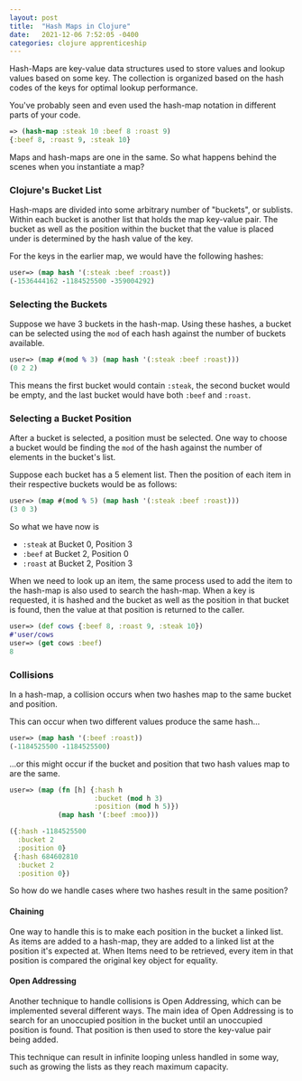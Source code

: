 ```yaml
---
layout: post
title:  "Hash Maps in Clojure"
date:   2021-12-06 7:52:05 -0400
categories: clojure apprenticeship
---
```


Hash-Maps are key-value data structures used to store values and lookup 
values based on some key. The collection is organized based on the hash
codes of the keys for optimal lookup performance.

You've probably seen and even used the hash-map notation in
different parts of your code.

````clojure
=> (hash-map :steak 10 :beef 8 :roast 9)
{:beef 8, :roast 9, :steak 10}
````

Maps and hash-maps are one in the same. So what happens behind the scenes
when you instantiate a map?

### Clojure's Bucket List

Hash-maps are divided into some arbitrary number of "buckets", or sublists.
Within each bucket is another list that holds the map key-value pair. The 
bucket as well as the position within the bucket that the value is placed 
under is determined by the hash value of the key.

For the keys in the earlier map, we would have the following hashes:
````clojure
user=> (map hash '(:steak :beef :roast))
(-1536444162 -1184525500 -359004292)
````

### Selecting the Buckets

Suppose we have 3 buckets in the hash-map. Using these hashes, a bucket can be selected
using the `mod` of each hash against the number of buckets available.

````clojure
user=> (map #(mod % 3) (map hash '(:steak :beef :roast)))
(0 2 2)
````

This means the first bucket would contain `:steak`, the second bucket would be empty, 
and the last bucket would have both `:beef` and `:roast`.

### Selecting a Bucket Position

After a bucket is selected, a position must be selected. One way to choose a bucket would be
finding the `mod` of the hash against the number of elements in the bucket's list.

Suppose each bucket has a 5 element list. Then the position of each item in their 
respective buckets would be as follows:
````clojure
user=> (map #(mod % 5) (map hash '(:steak :beef :roast)))
(3 0 3)
````

So what we have now is
- `:steak` at Bucket 0, Position 3
- `:beef` at Bucket 2, Position 0
- `:roast` at Bucket 2, Position 3

When we need to look up an item, the same process used to add the item to the hash-map is also
used to search the hash-map. When a key is requested, it is hashed and the bucket as well as the
position in that bucket is found, then the value at that position is returned to the caller.

````clojure
user=> (def cows {:beef 8, :roast 9, :steak 10})
#'user/cows
user=> (get cows :beef)
8
````


### Collisions

In a hash-map, a collision occurs when two hashes map to the same bucket and position.

This can occur when two different values produce the same hash...
````clojure
user=> (map hash '(:beef :roast))
(-1184525500 -1184525500)
````

...or this might occur if the bucket and position that two hash values map to are the same.
````clojure
user=> (map (fn [h] {:hash h 
                     :bucket (mod h 3) 
                     :position (mod h 5)}) 
            (map hash '(:beef :moo)))

({:hash -1184525500
  :bucket 2
  :position 0} 
 {:hash 684602810
  :bucket 2
  :position 0})
````

So how do we handle cases where two hashes result in the same position?

#### Chaining

One way to handle this is to make each position in the bucket a linked list. As items are added
to a hash-map, they are added to a linked list at the position it's expected at. When Items need 
to be retrieved, every item in that position is compared the original key object for equality.

#### Open Addressing

Another technique to handle collisions is Open Addressing, which can be implemented several 
different ways. The main idea of Open Addressing is to search for an unoccupied position in the 
bucket until an unoccupied position is found. That position is then used to store the key-value 
pair being added.

This technique can result in infinite looping unless handled in some way, such as growing the lists
as they reach maximum capacity.